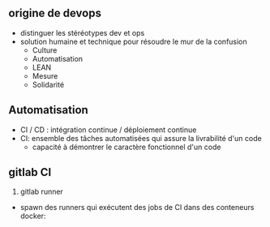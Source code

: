 ## origine de devops

* distinguer les stéréotypes dev et ops
* solution humaine et technique pour résoudre le mur de la confusion
  * Culture
  * Automatisation
  * LEAN
  * Mesure
  * Solidarité

## Automatisation

* CI / CD : intégration continue / déploiement continue
* CI: ensemble des tâches automatisées qui assure la livrabilité d'un code
   - capacité à démontrer le caractère fonctionnel d'un code

## gitlab CI

1. gitlab runner
  * spawn des runners qui exécutent des jobs de CI dans des conteneurs docker:
